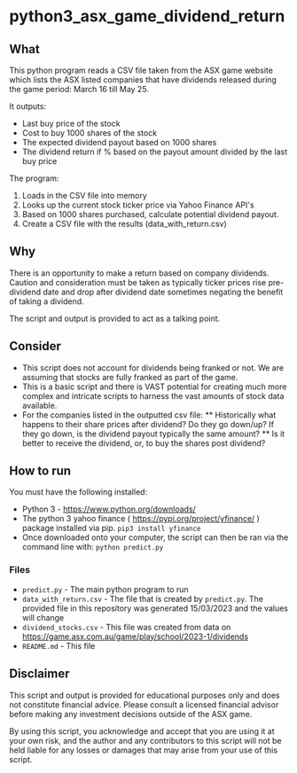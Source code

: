 # python3_asx_game_dividend_return

## What

This python program reads a CSV file taken from the ASX game website which lists the ASX listed companies that have dividends released during the game period: March 16 till May 25.

It outputs:
* Last buy price of the stock
* Cost to buy 1000 shares of the stock
* The expected dividend payout based on 1000 shares
* The dividend return if % based on the payout amount divided by the last buy price

The program:

1. Loads in the CSV file into memory
2. Looks up the current stock ticker price via Yahoo Finance API's
3. Based on 1000 shares purchased, calculate potential dividend payout.
4. Create a CSV file with the results (data_with_return.csv)

## Why

There is an opportunity to make a return based on company dividends.  Caution and consideration must be taken as typically ticker prices rise pre-dividend date and drop after dividend date sometimes negating the benefit of taking a dividend.

The script and output is provided to act as a talking point.

## Consider

* This script does not account for dividends being franked or not.  We are assuming that stocks are fully franked as part of the game.
* This is a basic script and there is VAST potential for creating much more complex and intricate scripts to harness the vast amounts of stock data available.
* For the companies listed in the outputted csv file:
** Historically what happens to their share prices after dividend?  Do they go down/up?  If they go down,  is the dividend payout typically the same amount?
** Is it better to receive the dividend, or, to buy the shares post dividend?

## How to run

You must have the following installed:

* Python 3 - https://www.python.org/downloads/
* The python 3 yahoo finance ( https://pypi.org/project/yfinance/ ) package installed via pip. `pip3 install yfinance`
* Once downloaded onto your computer, the script can then be ran via the command line with: `python predict.py`

### Files

* `predict.py` - The main python program to run
* `data_with_return.csv` - The file that is created by `predict.py`.  The provided file in this repository was generated 15/03/2023 and the values will change
* `dividend_stocks.csv` - This file was created from data on https://game.asx.com.au/game/play/school/2023-1/dividends
* `README.md` - This file

## Disclaimer

This script and output is provided for educational purposes only and does not constitute financial
advice.  Please consult a licensed financial advisor before making any investment decisions outside
of the ASX game.

By using this script, you acknowledge and accept that you are using it at your own risk, and the author
and any contributors to this script will not be held liable for any losses or damages that may arise 
from your use of this script.
